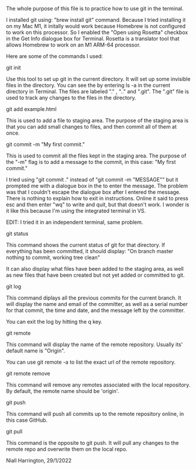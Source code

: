 The whole purpose of this file is to practice how to use git in the terminal.

I installed git using: "brew install git" command. Because I tried installing it on my Mac M1, it initally would work because Homebrew is not configured to work on this processor. So I enabled the "Open using Rosetta" checkbox in the Get Info dialogue box for Terminal. Rosetta is a translator tool that allows Homebrew to work on an M1 ARM-64 processor.

Here are some of the commands I used:

git init

Use this tool to set up git in the current directory. It will set up some invisible files in the directory. You can see the by entering ls -a in the current directory in Terminal. The files are labeled "." , ".." and ".git". The ".git" file is used to track any changes to the files in the directory.

git add example.html

This is used to add a file to staging area. The purpose of the staging area is that you can add small changes to files, and then commit all of them at once.

git commit -m "My first commit."

This is used to commit all the files kept in the staging area. The purpose of the "-m" flag is to add a message to the commit, in this case: "My first commit."

I tried using "git commit ." instead of "git commit -m "MESSAGE"" but it prompted me with a dialogue box in the to enter the message. The problem was that I couldn't escape the dialogue box after I entered the message. There is nothing to explain how to exit in instructions. Online it said to press esc and then enter "wq" to write and quit, but that doesn't work. I wonder is it like this because I'm using the integrated terminal in VS.

EDIT: I tried it in an independent terminal, same problem.

git status

This command shows the current status of git for that directory. If everything has been committed, it should display: "On branch master
nothing to commit, working tree clean"

It can also display what files have been added to the staging area, as well as new files that have been created but not yet added or committed to git.

git log

This command diplays all the previous commits for the current branch. It will display the name and email of the committer, as well as a serial number for that commit, the time and date, and the message left by the committer.

You can exit the log by hitting the q key.

git remote

This command will display the name of the remote repository. Usually its' default name is "Origin".

You can use git remote -a to list the exact url of the remote repository.

git remote remove <remote name>

This command will remove any remotes associated with the local repository. By default, the remote name should be 'origin'.

git push

This command will push all commits up to the remote repository online, in this case GitHub.

git pull

This command is the opposite to git push. It will pull any changes to the remote repo and overwrite them on the local repo.

Niall Harrington, 29/1/2022
